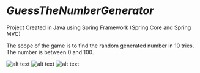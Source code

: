 # _GuessTheNumberGenerator_

Project Created in Java using Spring Framework (Spring Core and Spring MVC)

The scope of the game is to find the random generated number in 10 tries. The number is between 0 and 100.

![alt text](https://github.com/barcan1012/GuessTheNumberGenerator/blob/master/GTNG1.PNG)
![alt text](https://github.com/barcan1012/GuessTheNumberGenerator/blob/master/GTNG2.PNG)
![alt text](https://github.com/barcan1012/GuessTheNumberGenerator/blob/master/GTNG3.PNG)
